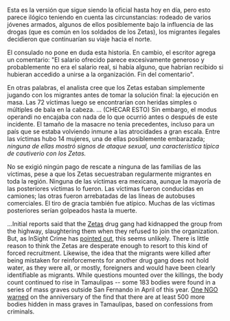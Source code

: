 Esta es la versión que sigue siendo la oficial hasta hoy en día, pero esto parece ilógico teniendo en cuenta las circunstancias: rodeado de varios jóvenes armados, algunos de ellos posiblemente bajo la influencia de las drogas (que es común en los soldados de los Zetas), los migrantes ilegales decidieron que continuarían su viaje hacia el norte. 

 El consulado no pone en duda esta historia. En cambio, el escritor agrega un comentario: "El salario ofrecido parece excesivamente generoso y probablemente no era el salario real, si había alguno, que habrían recibido si hubieran accedido a unirse a la organización. Fin del comentario". 

 En otras palabras, el analista cree que los Zetas estaban simplemente jugando con los migrantes antes de tomar la solución final: la ejecución en masa. Las 72 víctimas luego se encontrarían con heridas simples o múltiples de bala en la cabeza. … (CHECAR ESTO) Sin embargo, el modus operandi no encajaba con nada de lo que ocurrió antes o después de este incidente. El tamaño de la masacre no tenia precedentes, incluso para un país que se estaba volviendo inmune a las atrocidades a gran escala. Entre las víctimas hubo 14 mujeres, una de ellas posiblemente embarazada; *ninguna de ellas mostró signos de ataque sexual, una característica típica de cautiverio con los Zetas.* 

 No se exigió ningún pago de rescate a ninguna de las familias de las víctimas, pese a que los Zetas secuestraban regularmente migrantes en toda la región. Ninguna de las víctimas era mexicana, aunque la mayoría de las posteriores víctimas lo fueron. Las víctimas fueron conducidas en camiones; las otras fueron arrebatadas de las líneas de autobuses comerciales. El tiro de gracia también fue atípico. Muchas de las víctimas posteriores serían golpeados hasta la muerte. 

 ...Initial reports said that the [Zetas](<http://www.insightcrime.org/groups-mexico/zetas>)  drug gang had kidnapped the group from the highway, slaughtering them when they refused to join the organization. But, as InSight Crime has [pointed out](<http://www.insightcrime.org/news-analysis/explaining-the-tamaulipas-mass-graves>), this seems unlikely. There is little reason to think the Zetas are desperate enough to resort to this kind of forced recruitment. Likewise, the idea that the migrants were killed after being mistaken for reinforcements for another drug gang does not hold water, as they were all, or mostly, foreigners and would have been clearly identifiable as migrants. While questions mounted over the killings, the body count continued to rise in Tamaulipas -- some 183 bodies were found in a series of mass graves outside San Fernando in April of this year. [One NGO warned](<http://www.google.com/hostednews/afp/article/ALeqM5h4IDxi5YwDZ28pJeGM2FTvRCVsCA?docId=CNG.a3058e2af34190ac62cacda3b07d996a.271>)
on the anniversary of the find that there are at least 500 more bodies hidden in mass graves in Tamaulipas, based on confessions from criminals.  

